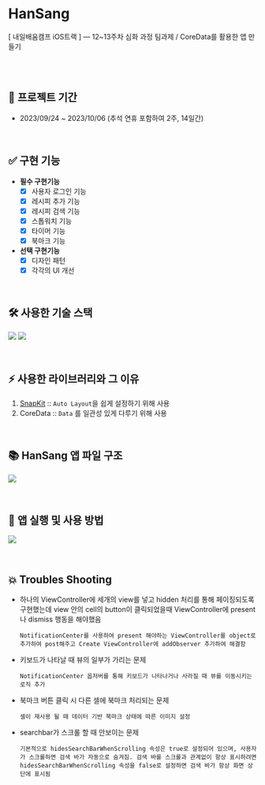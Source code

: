 # HanSang
[ 내일배움캠프 iOS트랙 ] — 12~13주차 심화 과정 팀과제 / CoreData를 활용한 앱 만들기

<br><br>

## 📆 프로젝트 기간
- 2023/09/24 ~ 2023/10/06 (추석 연휴 포함하여 2주, 14일간)

<br>

## ✅ 구현 기능
- **필수 구현기능**
  - [x] 사용자 로그인 기능
  - [x] 레시피 추가 기능
  - [x] 레시피 검색 기능
  - [x] 스톱워치 기능
  - [x] 타이머 기능
  - [x] 북마크 기능

- **선택 구현기능**
  - [x] 디자인 패턴
  - [x] 각각의 UI 개선
 
<br>

## 🛠️ 사용한 기술 스택
<img src="https://img.shields.io/badge/xcode-147EFB?style=for-the-badge&logo=xcode&logoColor=white"> <img src="https://img.shields.io/badge/swift-F05138?style=for-the-badge&logo=swift&logoColor=white">

<br>

## ⚡️ 사용한 라이브러리와 그 이유
1. [SnapKit](https://github.com/SnapKit/SnapKit) :: ` Auto Layout `을 쉽게 설정하기 위해 사용
2. CoreData :: ` Data ` 를 일관성 있게 다루기 위해 사용

<br>

## 📚 HanSang 앱 파일 구조
![](https://github.com/tjddnjs549/HanSang/assets/53863005/6567f609-db63-444a-a883-50538e120051)

<br>

## 🧐 앱 실행 및 사용 방법
![](https://github.com/tjddnjs549/HanSang/assets/53863005/8c48b2b6-3eb9-4c2c-9901-a8ca67d265c4)


<br>

## 💥 Troubles Shooting
- 하나의 ViewController에 세개의 view를 넣고 hidden 처리를 통해 페이징되도록 구현했는데 view 안의 cell의 button이 클릭되었을때 ViewController에 present나 dismiss 행동을 해야했음
  ```
  NotificationCenter를 사용하여 present 해야하는 ViewController를 object로 추가하여 post해주고 Create ViewController에 addObserver 추가하여 해결함
  ```
- 키보드가 나타날 때 뷰의 일부가 가리는 문제
  ```
  NotificationCenter 옵저버를 통해 키보드가 나타나거나 사라질 때 뷰를 이동시키는 로직 추가
  ```
- 북마크 버튼 클릭 시 다른 셀에 북마크 처리되는 문제
  ```
  셀이 재사용 될 때 데이터 기반 북마크 상태에 따른 이미지 설정
  ```
- searchbar가 스크롤 할 때 안보이는 문제
  ```
  기본적으로 hidesSearchBarWhenScrolling 속성은 true로 설정되어 있으며, 사용자가 스크롤하면 검색 바가 자동으로 숨겨짐. 검색 바를 스크롤과 관계없이 항상 표시하려면 hidesSearchBarWhenScrolling 속성을 false로 설정하면 검색 바가 항상 화면 상단에 표시됨
  ```
